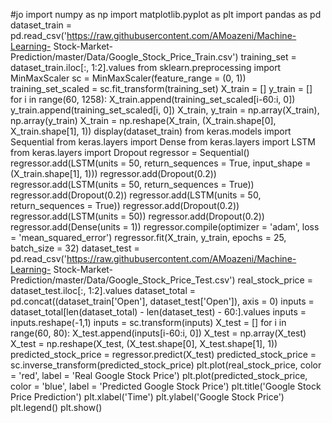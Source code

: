 #jo
import numpy as np
import matplotlib.pyplot as plt
import pandas as pd
dataset_train = 
pd.read_csv('https://raw.githubusercontent.com/AMoazeni/Machine-Learning-
Stock-Market-Prediction/master/Data/Google_Stock_Price_Train.csv')
training_set = dataset_train.iloc[:, 1:2].values
from sklearn.preprocessing import MinMaxScaler
sc = MinMaxScaler(feature_range = (0, 1))
training_set_scaled = sc.fit_transform(training_set)
X_train = []
y_train = []
for i in range(60, 1258):
 X_train.append(training_set_scaled[i-60:i, 0])
 y_train.append(training_set_scaled[i, 0])
X_train, y_train = np.array(X_train), np.array(y_train)
X_train = np.reshape(X_train, (X_train.shape[0], X_train.shape[1], 1))
display(dataset_train)
from keras.models import Sequential
from keras.layers import Dense
from keras.layers import LSTM
from keras.layers import Dropout
regressor = Sequential()
regressor.add(LSTM(units = 50, return_sequences = True, input_shape = 
(X_train.shape[1], 1)))
regressor.add(Dropout(0.2))
regressor.add(LSTM(units = 50, return_sequences = True))
regressor.add(Dropout(0.2))
regressor.add(LSTM(units = 50, return_sequences = True))
regressor.add(Dropout(0.2))
regressor.add(LSTM(units = 50))
regressor.add(Dropout(0.2))
regressor.add(Dense(units = 1))
regressor.compile(optimizer = 'adam', loss = 'mean_squared_error')
regressor.fit(X_train, y_train, epochs = 25, batch_size = 32)
dataset_test = 
pd.read_csv('https://raw.githubusercontent.com/AMoazeni/Machine-Learning-
Stock-Market-Prediction/master/Data/Google_Stock_Price_Test.csv')
real_stock_price = dataset_test.iloc[:, 1:2].values
dataset_total = pd.concat((dataset_train['Open'], dataset_test['Open']), 
axis = 0)
inputs = dataset_total[len(dataset_total) - len(dataset_test) - 60:].values
inputs = inputs.reshape(-1,1)
inputs = sc.transform(inputs)
X_test = []
for i in range(60, 80):
 X_test.append(inputs[i-60:i, 0])
X_test = np.array(X_test)
X_test = np.reshape(X_test, (X_test.shape[0], X_test.shape[1], 1))
predicted_stock_price = regressor.predict(X_test)
predicted_stock_price = sc.inverse_transform(predicted_stock_price)
plt.plot(real_stock_price, color = 'red', label = 'Real Google Stock Price')
plt.plot(predicted_stock_price, color = 'blue', label = 'Predicted Google 
Stock Price')
plt.title('Google Stock Price Prediction')
plt.xlabel('Time')
plt.ylabel('Google Stock Price')
plt.legend()
plt.show()
